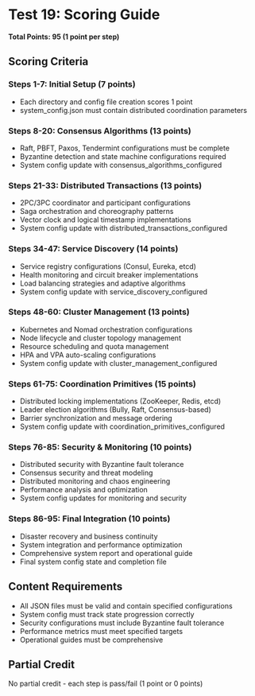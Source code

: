 # Test 19: Scoring Guide

**Total Points: 95 (1 point per step)**

## Scoring Criteria

### Steps 1-7: Initial Setup (7 points)
- Each directory and config file creation scores 1 point
- system_config.json must contain distributed coordination parameters

### Steps 8-20: Consensus Algorithms (13 points)
- Raft, PBFT, Paxos, Tendermint configurations must be complete
- Byzantine detection and state machine configurations required
- System config update with consensus_algorithms_configured

### Steps 21-33: Distributed Transactions (13 points)
- 2PC/3PC coordinator and participant configurations
- Saga orchestration and choreography patterns
- Vector clock and logical timestamp implementations
- System config update with distributed_transactions_configured

### Steps 34-47: Service Discovery (14 points)
- Service registry configurations (Consul, Eureka, etcd)
- Health monitoring and circuit breaker implementations
- Load balancing strategies and adaptive algorithms
- System config update with service_discovery_configured

### Steps 48-60: Cluster Management (13 points)
- Kubernetes and Nomad orchestration configurations
- Node lifecycle and cluster topology management
- Resource scheduling and quota management
- HPA and VPA auto-scaling configurations
- System config update with cluster_management_configured

### Steps 61-75: Coordination Primitives (15 points)
- Distributed locking implementations (ZooKeeper, Redis, etcd)
- Leader election algorithms (Bully, Raft, Consensus-based)
- Barrier synchronization and message ordering
- System config update with coordination_primitives_configured

### Steps 76-85: Security & Monitoring (10 points)
- Distributed security with Byzantine fault tolerance
- Consensus security and threat modeling
- Distributed monitoring and chaos engineering
- Performance analysis and optimization
- System config updates for monitoring and security

### Steps 86-95: Final Integration (10 points)
- Disaster recovery and business continuity
- System integration and performance optimization
- Comprehensive system report and operational guide
- Final system config state and completion file

## Content Requirements
- All JSON files must be valid and contain specified configurations
- System config must track state progression correctly
- Security configurations must include Byzantine fault tolerance
- Performance metrics must meet specified targets
- Operational guides must be comprehensive

## Partial Credit
No partial credit - each step is pass/fail (1 point or 0 points)